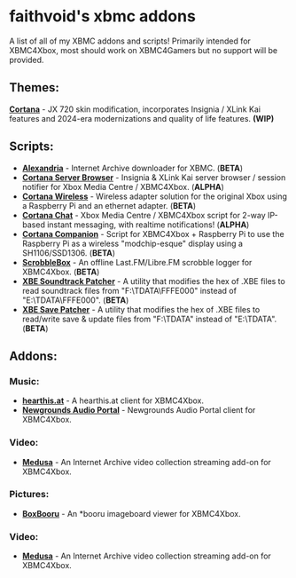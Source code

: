 # faithvoid's xbmc addons
A list of all of my XBMC addons and scripts! Primarily intended for XBMC4Xbox, most should work on XBMC4Gamers but no support will be provided.

## Themes:
[**Cortana**](https://github.com/faithvoid/skin.cortana) - JX 720 skin modification, incorporates Insignia / XLink Kai features and 2024-era modernizations and quality of life features. **(WIP)**

## Scripts:
- [**Alexandria**](https://github.com/faithvoid/script.alexandria) - Internet Archive downloader for XBMC. (**BETA**)
- [**Cortana Server Browser**](https://github.com/faithvoid/script.cortanaserverbrowser) - Insignia & XLink Kai server browser / session notifier for Xbox Media Centre / XBMC4Xbox. (**ALPHA**)
- [**Cortana Wireless**](https://github.com/faithvoid/script.cortanawireless) - Wireless adapter solution for the original Xbox using a Raspberry Pi and an ethernet adapter. (**BETA**)
- [**Cortana Chat**](https://github.com/faithvoid/script.cortanachat) - Xbox Media Centre / XBMC4Xbox script for 2-way IP-based instant messaging, with realtime notifications! (**ALPHA**)
- [**Cortana Companion**](https://github.com/faithvoid/script.cortanacompanion) - Script for XBMC4Xbox + Raspberry Pi to use the Raspberry Pi as a wireless "modchip-esque" display using a SH1106/SSD1306. (**BETA**)
- [**ScrobbleBox**](https://github.com/faithvoid/script.scrobblebox) - An offline Last.FM/Libre.FM scrobble logger for XBMC4Xbox. (**BETA**)
- [**XBE Soundtrack Patcher**](https://github.com/faithvoid/script.xbesoundtrackpatcher) - A utility that modifies the hex of .XBE files to read soundtrack files from "F:\TDATA\FFFE000" instead of "E:\TDATA\FFFE000". (**BETA**)
- [**XBE Save Patcher**](https://github.com/faithvoid/script.xbesavepatcher) - A utility that modifies the hex of .XBE files to read/write save & update files from "F:\TDATA\" instead of "E:\TDATA\". (**BETA**)

## Addons:
### Music:
- [**hearthis.at**](https://github.com/faithvoid/plugin.music.hearthisat) - A hearthis.at client for XBMC4Xbox.
- [**Newgrounds Audio Portal**](https://github.com/faithvoid/plugin.music.newgrounds) - Newgrounds Audio Portal client for XBMC4Xbox.
### Video:
- [**Medusa**](https://github.com/faithvoid/plugin.video.medusa) - An Internet Archive video collection streaming add-on for XBMC4Xbox.
### Pictures:
- [**BoxBooru**](https://github.com/faithvoid/plugin.pictures.boxbooru) - An *booru imageboard viewer for XBMC4Xbox.
### Video:
- [**Medusa**](https://github.com/faithvoid/plugin.video.medusa) - An Internet Archive video collection streaming add-on for XBMC4Xbox.
